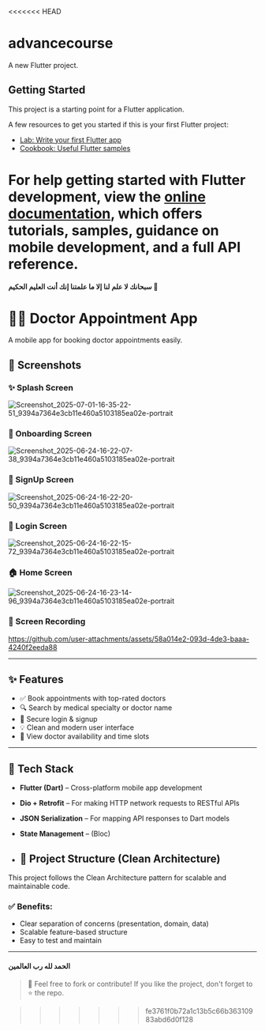 <<<<<<< HEAD
# advancecourse

A new Flutter project.

## Getting Started

This project is a starting point for a Flutter application.

A few resources to get you started if this is your first Flutter project:

- [Lab: Write your first Flutter app](https://docs.flutter.dev/get-started/codelab)
- [Cookbook: Useful Flutter samples](https://docs.flutter.dev/cookbook)

For help getting started with Flutter development, view the
[online documentation](https://docs.flutter.dev/), which offers tutorials,
samples, guidance on mobile development, and a full API reference.
=======
  #### سبحانك لا علم لنا إلا ما علمتنا إنك أنت العليم الحكيم 👑

 




# 👨‍⚕️ Doctor Appointment App


A mobile app for booking doctor appointments easily.



## 📸 Screenshots

### ✨ Splash Screen
![Screenshot_2025-07-01-16-35-22-51_9394a7364e3cb11e460a5103185ea02e-portrait](https://github.com/user-attachments/assets/f8df6e28-ac2b-4128-958d-343e1e2763d6)


### 🚀 Onboarding Screen
![Screenshot_2025-06-24-16-22-07-38_9394a7364e3cb11e460a5103185ea02e-portrait](https://github.com/user-attachments/assets/c0029df0-eaf4-493c-ac2f-4514453da859)


### 📝 SignUp Screen

![Screenshot_2025-06-24-16-22-20-50_9394a7364e3cb11e460a5103185ea02e-portrait](https://github.com/user-attachments/assets/6a50e74e-c019-43e1-85b7-03e18dc387a7)


### 🔐 Login Screen

![Screenshot_2025-06-24-16-22-15-72_9394a7364e3cb11e460a5103185ea02e-portrait](https://github.com/user-attachments/assets/cda6415b-fc4e-426b-90b8-60ef9aaff1e7)


### 🏠 Home Screen
![Screenshot_2025-06-24-16-23-14-96_9394a7364e3cb11e460a5103185ea02e-portrait](https://github.com/user-attachments/assets/554811d4-7fc8-4e14-85f2-134d365c492e)



### 🎥 Screen Recording

https://github.com/user-attachments/assets/58a014e2-093d-4de3-baaa-4240f2eeda88




---


## ✨ Features

- ✅ Book appointments with top-rated doctors
- 🔍 Search by medical specialty or doctor name
- 👤 Secure login & signup
- 💡 Clean and modern user interface
- 📅 View doctor availability and time slots

---




## 🚧 Tech Stack


- **Flutter (Dart)** – Cross-platform mobile app development
- **Dio + Retrofit** – For making HTTP network requests to RESTful APIs
- **JSON Serialization** – For mapping API responses to Dart models
- **State Management** – (Bloc)

- ## 🧱 Project Structure (Clean Architecture)

This project follows the Clean Architecture pattern for scalable and maintainable code.


### ✅ Benefits:
- Clear separation of concerns (presentation, domain, data)
- Scalable feature-based structure
- Easy to test and maintain


---
#### الحمد لله رب العالمين



> 📌 Feel free to fork or contribute! If you like the project, don't forget to ⭐️ the repo.
  
>>>>>>> fe3761f0b72a1c13b5c66b36310983abd6d0f128
